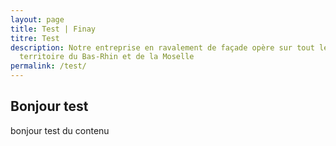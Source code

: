 ```yaml
---
layout: page
title: Test | Finay
titre: Test
description: Notre entreprise en ravalement de façade opère sur tout le
  territoire du Bas-Rhin et de la Moselle
permalink: /test/
---
```

## Bonjour test

bonjour test du contenu